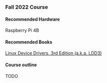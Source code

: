 ### Fall 2022 Course


#### Recommended Hardware

Raspberry Pi 4B

#### Recommended Books

[Linux Device Drivers, 3rd Edition (a.k.a. LDD3)](https://lwn.net/Kernel/LDD3/)

#### Course outline

TODO
